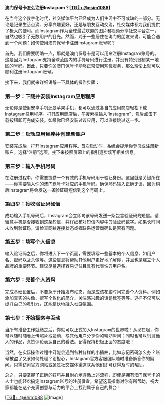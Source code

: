 **澳门保号卡怎么注册Instagram？[[TG💪+ @esim1088](https://t.me/s/esim1088)]**

在当今这个数字化时代，社交媒体平台已经成为人们生活中不可或缺的一部分。无论是记录生活点滴、分享兴趣爱好，还是与朋友互动交流，社交媒体都为我们提供了极大的便利。而Instagram作为全球最受欢迎的图片和视频分享社交平台之一，自然也吸引了无数用户的目光。然而，对于一些居住在澳门的朋友来说，可能会遇到一个问题：如何使用澳门保号卡注册Instagram账号呢？

首先，我们需要明确一点，那就是澳门保号卡是可以用来注册Instagram账号的。这是因为Instagram支持全球范围内的手机号码进行注册，并没有特别限制某一地区的号码。因此，只要你的澳门保号卡能够正常使用短信服务，那么理论上就可以顺利注册Instagram账号。

接下来，我们就来详细讲解一下具体的操作步骤：

### **第一步：下载并安装Instagram应用程序**
无论你是使用安卓手机还是苹果手机，都可以通过各自的应用商店轻松下载Instagram应用程序。打开应用商店后，在搜索栏输入“Instagram”，然后点击下载按钮即可完成安装。如果你已经安装过该应用，可以直接跳过这一步。

### **第二步：启动应用程序并创建新账户**
安装完成后，打开Instagram应用程序。首次启动时，系统会提示你登录或注册新账户。选择“注册”选项，接下来按照屏幕上的指引逐步填写相关信息。

### **第三步：输入手机号码**
在注册过程中，你需要提供一个有效的手机号码用于验证身份。这里就是关键所在——你需要输入你的澳门保号卡对应的手机号码。确保号码输入正确无误，因为稍后Instagram将会发送一条验证码短信到这个号码上。

### **第四步：接收验证码短信**
成功输入手机号码后，Instagram会立即向该号码发送一条包含验证码的短信。请留意手机是否接收到这条短信，并仔细核对短信内容中的验证码数字。如果长时间未收到验证码，请检查网络连接状态或者联系运营商确认是否有问题。

### **第五步：填写个人信息**
输入验证码之后，你将进入下一个页面，需要填写一些基本的个人信息，如用户名、密码以及头像等。这些信息将帮助其他用户更好地了解你，并且也是建立个人品牌的重要环节。建议尽量选择容易记住且具有代表性的用户名。

### **第六步：完善个人资料**
完成基础设置后，不要急于开始发布动态，而是应该花些时间完善个人资料。例如添加真实的头像、撰写个性化的简介、关注感兴趣的话题标签等等。这样不仅可以提升自己的吸引力，还能更快地融入社区氛围。

### **第七步：开始探索与互动**
当所有准备工作就绪之后，你就可以正式加入Instagram的世界啦！从现在起，你可以随时随地上传照片或视频，与其他用户分享你的精彩瞬间；同时也可以浏览他人的作品，点赞评论表达自己的看法。记得保持积极正面的态度哦！

当然，在实际操作过程中可能会遇到各种各样的小插曲，比如忘记密码怎么办？账号被盗了又该如何处理？别担心，Instagram官方客服团队随时准备解答你的疑问。只需访问官方网站或通过社交媒体渠道联系他们即可获得及时的帮助。

总之，只要掌握了正确的技巧并且耐心地遵循上述流程，即使是拥有澳门保号卡的人士也能轻松搞定Instagram账号的注册事宜。希望这篇指南对你有所帮助，祝大家都能在这个充满创意与活力的平台上找到属于自己的舞台！

[[TG💪+ @esim1088](https://t.me/s/esim1088) ![Image](https://i.postimg.cc/4NQfJmqS/Snipaste-2025-05-13-00-14-12.png)]